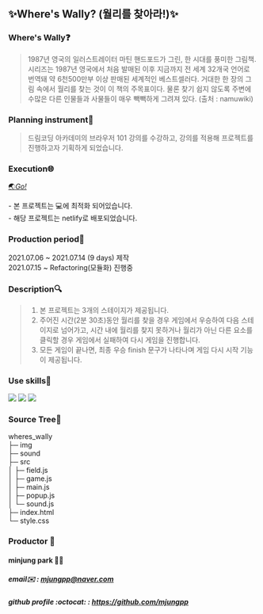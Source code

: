 ## ✨Where's Wally? (월리를 찾아라!)✨

### Where's Wally❓

> 1987년 영국의 일러스트레이터 마틴 핸드포드가 그린, 한 시대를 풍미한 그림책. 시리즈는 1987년 영국에서 처음 발매된 이후 지금까지 전 세계 32개국 언어로 번역돼 약 6천500만부 이상 판매된 세계적인 베스트셀러다. 거대한 한 장의 그림 속에서 월리를 찾는 것이 이 책의 주목표이다. 물론 찾기 쉽지 않도록 주변에 수많은 다른 인물들과 사물들이 매우 빽빽하게 그려져 있다.  (출처 : namuwiki)

### Planning instrument💪

> 드림코딩 아카데미의 브라우저 101 강의를 수강하고, 강의를 적용해 프로젝트를 진행하고자 기획하게 되었습니다. 

### Execution🌐
<a href="https://findwally.netlify.app">🌏<em>Go!</em></a><br/>
<p>- 본 프로젝트는 💻에 최적화 되어있습니다.<br>
- 해당 프로젝트는 netlify로 배포되었습니다.</p>

### Production period📅

2021.07.06 ~ 2021.07.14 (9 days) 제작<br>
2021.07.15 ~ Refactoring(모듈화) 진행중

### Description🔍

> 1. 본 프로젝트는 3개의 스테이지가 제공됩니다.
> 2. 주어진 시간(2분 30초)동안 월리를 찾을 경우 게임에서 우승하여 다음 스테이지로 넘어가고, 시간 내에 월리를 찾지 못하거나 월리가 아닌 다른 요소를 클릭할 경우 게임에서 실패하여 다시 게임을 진행합니다.
> 3. 모든 게임이 끝나면, 최종 우승 finish 문구가 나타나며 게임 다시 시작 기능이 제공됩니다.

### Use skills🔨

<img src="https://img.shields.io/badge/HTML5-E34F26?style=flat-square&logo=HTML5&logoColor=white"/></a>
<img src="https://img.shields.io/badge/CSS3-1572B6?style=flat-square&logo=CSS3&logoColor=white"/></a>
<img src="https://img.shields.io/badge/JavaScript-F7DF1E?style=flat-square&logo=JavaScript&logoColor=black"/></a>

### Source Tree🌳

wheres_wally           
├─ img                 
├─ sound               
├─ src                 
│  ├─ field.js         
│  ├─ game.js          
│  ├─ main.js          
│  ├─ popup.js         
│  └─ sound.js         
├─ index.html               
└─ style.css           

### Productor :busts_in_silhouette:

#### minjung park 👩‍💻

##### email✉️ : mjungpp@naver.com<br>

##### github profile :octocat: : https://github.com/mjungpp
